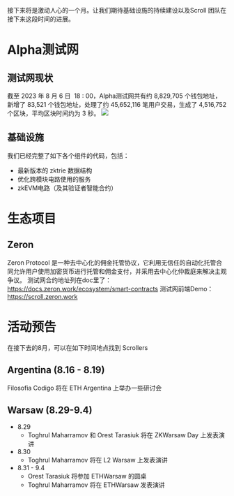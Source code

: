 
接下来将是激动人心的一个月。让我们期待基础设施的持续建设以及Scroll 团队在接下来这段时间的进展。 

# Alpha测试网
## 测试网现状
截至 2023 年 8 月 6 日  18 : 00，Alpha测试网共有约 8,829,705 个钱包地址，新增了 83,521 个钱包地址，处理了约 45,652,116 笔用户交易，生成了 4,516,752 个区块，平均区块时间约为 3 秒。
![](27-1.png)
## 基础设施

我们已经完整了如下各个组件的代码，包括：
- 最新版本的 zktrie 数据结构
- 优化跨模块电路使用的服务
- zkEVM电路（及其验证者智能合约）

# 生态项目
## Zeron 
Zeron Protocol 是一种去中心化的佣金托管协议，它利用无信任的自动化托管合同允许用户使用加密货币进行托管和佣金支付，并采用去中心化仲裁庭来解决主观争议。
测试网合约地址列在doc里了：
https://docs.zeron.work/ecosystem/smart-contracts
测试网前端Demo：
https://scroll.zeron.work



# 活动预告

在接下去的8月，可以在如下时间地点找到 Scrollers

## Argentina (8.16 - 8.19)

Filosofia Codigo 将在 ETH Argentina 上举办一些研讨会

## Warsaw (8.29-9.4)
- 8.29
	- Toghrul Maharramov 和 Orest Tarasiuk 将在 ZKWarsaw Day 上发表演讲
- 8.30
	- Toghrul Maharramov 将在 L2 Warsaw 上发表演讲
- 8.31 - 9.4
	- Orest Tarasiuk 将参加 ETHWarsaw 的圆桌
	- Toghrul Maharramov 将在 ETHWarsaw 发表演讲
